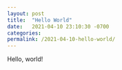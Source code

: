 ```yaml
---
layout: post
title:  "Hello World"
date:   2021-04-10 23:10:30 -0700
categories:
permalink: /2021-04-10-hello-world/
---
```

Hello, world!
